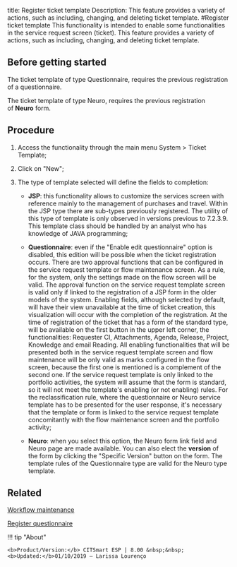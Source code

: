 title: Register ticket template
Description: This feature provides a variety of actions, such as including, changing, and deleting ticket template. 
#Register ticket template
This functionality is intended to enable some functionalities in the service request screen (ticket).
This feature provides a variety of actions, such as including, changing, and deleting ticket template.

Before getting started
--------------------------

The ticket template of type Questionnaire, requires the previous registration of
a questionnaire.

The ticket template of type Neuro, requires the previous registration
of **Neuro** form.

Procedure
-------------

1.  Access the functionality through the main menu System \> Ticket Template;

2.  Click on "New";

3.  The type of template selected will define the fields to completion:

    -   **JSP**: this functionality allows to customize the services screen with
    reference mainly to the management of purchases and travel. Within the JSP
    type there are sub-types previously registered. The utility of this type of
    template is only observed in versions previous to 7.2.3.9. This template
    class should be handled by an analyst who has knowledge of JAVA programming;

    -   **Questionnaire**: even if the "Enable edit questionnaire" option is
    disabled, this edition will be possible when the ticket registration occurs.
    There are two approval functions that can be configured in the service
    request template or flow maintenance screen. As a rule, for the system, only
    the settings made on the flow screen will be valid. The approval function on
    the service request template screen is valid only if linked to the
    registration of a JSP form in the older models of the system. Enabling
    fields, although selected by default, will have their view unavailable at
    the time of ticket creation, this visualization will occur with the
    completion of the registration. At the time of registration of the ticket
    that has a form of the standard type, will be available on the first button
    in the upper left corner, the functionalities: Requester CI, Attachments,
    Agenda, Release, Project, Knowledge and email Reading. All enabling
    functionalities that will be presented both in the service request template
    screen and flow maintenance will be only valid as marks configured in the
    flow screen, because the first one is mentioned is a complement of the
    second one. If the service request template is only linked to the portfolio
    activities, the system will assume that the form is standard, so it will not
    meet the template's enabling (or not enabling) rules. For the
    reclassification rule, where the questionnaire or Neuro service template has
    to be presented for the user response, it's necessary that the template or
    form is linked to the service request template concomitantly with the flow
    maintenance screen and the portfolio activity;  

    -   **Neuro**: when you select this option, the Neuro form link field and Neuro
    page are made available. You can also elect the **version** of the form by
    clicking the "Specific Version" button on the form. The template rules of
    the Questionnaire type are valid for the Neuro type template.

Related
-----------

[Workflow maintenance](/en-us/citsmart-esp-8/platform-administration/flow-maintenance/workflow-maintenance.html)

[Register questionnaire](/en-us/citsmart-esp-8/platform-administration/questionnaires/questionaires-management/register-questionnaire.html)


!!! tip "About"

    <b>Product/Version:</b> CITSmart ESP | 8.00 &nbsp;&nbsp;
    <b>Updated:</b>01/10/2019 – Larissa Lourenço

